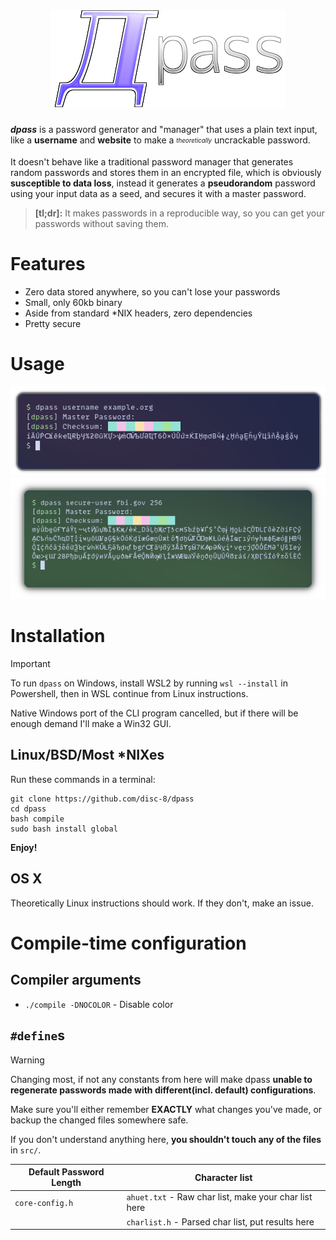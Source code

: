 <h1 align="center">
 <img alt="dpass" src="assets/logo.png">
</h1>
</p>

***dpass*** is a password generator and "manager" that uses a plain text input, like a **username** and **website** to make a <sub><sup><i>theoretically</i></sup></sub> uncrackable password.

It doesn't behave like a traditional password manager that generates random passwords and stores them in an encrypted file, which is obviously **susceptible to data loss**, instead it generates a **pseudorandom** password using your input data as a seed, and secures it with a master password.

>**[tl;dr]:** It makes passwords in a reproducible way, so you can get your passwords without saving them.

# Features
* Zero data stored anywhere, so you can't lose your passwords
* Small, only 60kb binary
* Aside from standard *NIX headers, zero dependencies
* Pretty secure
# Usage

<p align="center">
  <img src="assets/screen.png"><br>
  <img src="assets/screen1.png">
</p>


# Installation
>[!IMPORTANT]
> To run `dpass` on Windows, install WSL2 by running `wsl --install` in Powershell, then in WSL continue from Linux instructions.
>
> Native Windows port of the CLI program cancelled, but if there will be enough demand I'll make a Win32 GUI.

## Linux/BSD/Most *NIXes
Run these commands in a terminal:
```
git clone https://github.com/disc-8/dpass
cd dpass
bash compile
sudo bash install global
```
**Enjoy!**

## OS X
Theoretically Linux instructions should work. If they don't, make an issue.

# Compile-time configuration

## Compiler arguments
 * `./compile -DNOCOLOR` - Disable color

## `#define`s

>[!WARNING]
> Changing most, if not any constants from here will make dpass **unable to regenerate passwords made with different(incl. default) configurations**.
>
> Make sure you'll either remember **EXACTLY** what changes you've made, or backup the changed files somewhere safe.
>
> If you don't understand anything here, **you shouldn't touch any of the files** in `src/`.


|Default Password Length|Character list|
|---|---|
|`core-config.h`|`ahuet.txt` - Raw char list, make your char list here|
|   |`charlist.h` - Parsed char list, put results here|
